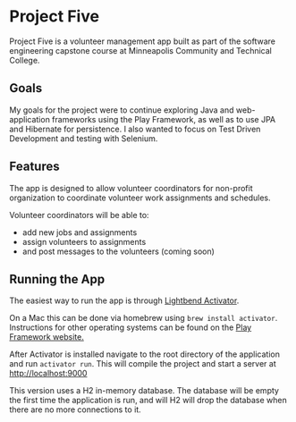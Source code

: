 # Project Five

Project Five is a volunteer management app built as part of the software engineering capstone course at Minneapolis Community and Technical College.

## Goals
My goals for the project were to continue exploring Java and web-application frameworks using the Play Framework, as well as to use JPA and Hibernate for persistence. I also wanted to focus on Test Driven Development and testing with Selenium.

## Features
The app is designed to allow volunteer coordinators for non-profit organization to coordinate volunteer work assignments and schedules.

Volunteer coordinators will be able to:
 - add new jobs and assignments
 - assign volunteers to assignments
 - and post messages to the volunteers (coming soon)

## Running the App
The easiest way to run the app is through [Lightbend Activator](https://www.lightbend.com/activator/docs).

On a Mac this can be done via homebrew using `brew install activator`. Instructions for other operating systems can be found on the [Play Framework website.](https://www.playframework.com/documentation/2.5.x/Installing)

After Activator is installed navigate to the root directory of the application and run `activator run`. This will compile the project and start a server at <http://localhost:9000>

This version uses a H2 in-memory database. The database will be empty the first time the application is run, and will H2 will drop the database when there are no more connections to it.